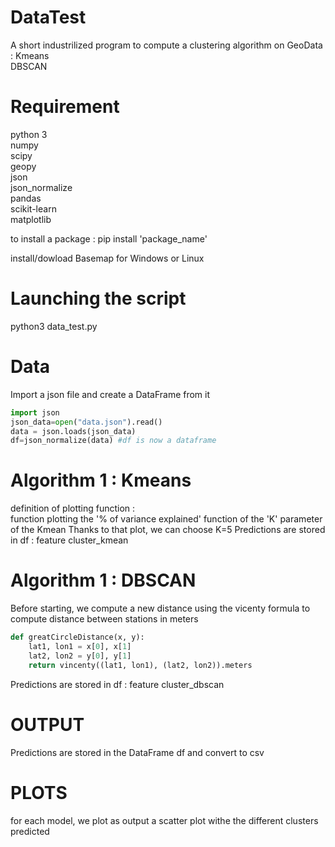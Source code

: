 # DataTest
A short industrilized program to compute a clustering algorithm on GeoData : 
Kmeans  
DBSCAN  

# Requirement
python 3  
numpy  
scipy  
geopy  
json  
json_normalize  
pandas  
scikit-learn  
matplotlib 

to install a package : pip install 'package_name'  
  
install/dowload Basemap for Windows or Linux  

# Launching the script
python3 data_test.py

# Data
Import a json file and create a DataFrame from it
```python
import json
json_data=open("data.json").read()
data = json.loads(json_data)
df=json_normalize(data) #df is now a dataframe
```
# Algorithm 1 : Kmeans
definition of plotting function :  
function plotting the '% of variance explained' function of the 'K' parameter of the Kmean
Thanks to that plot, we can choose K=5
Predictions are stored in df : feature cluster_kmean

# Algorithm 1 : DBSCAN
Before starting, we compute a new distance
using the vicenty formula to compute distance between stations in meters
```python
def greatCircleDistance(x, y):
    lat1, lon1 = x[0], x[1]
    lat2, lon2 = y[0], y[1]
    return vincenty((lat1, lon1), (lat2, lon2)).meters
```
Predictions are stored in df : feature cluster_dbscan

# OUTPUT
Predictions are stored in the DataFrame df and convert to csv

# PLOTS
for each model, we plot as output a scatter plot withe the different clusters predicted

